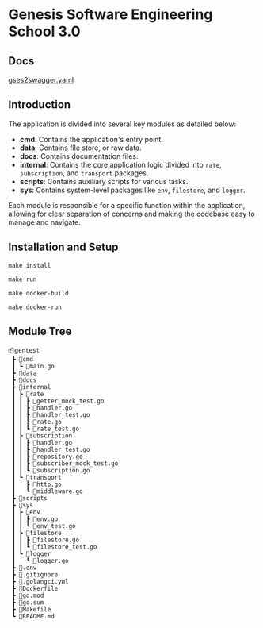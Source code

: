 # Genesis Software Engineering School 3.0

## Docs

[gses2swagger.yaml](docs%2Fgses2swagger.yaml)

## Introduction

The application is divided into several key modules as detailed below:

- **cmd**: Contains the application's entry point.
- **data**: Contains file store, or raw data.
- **docs**: Contains documentation files.
- **internal**: Contains the core application logic divided into `rate`, `subscription`, and `transport` packages.
- **scripts**: Contains auxiliary scripts for various tasks.
- **sys**: Contains system-level packages like `env`, `filestore`, and `logger`.

Each module is responsible for a specific function within the application, allowing for clear separation of concerns and
making the codebase easy to manage and navigate.

## Installation and Setup

```shell
make install
```

```shell
make run
```

```shell
make docker-build
 ``` 

```shell
make docker-run
 ```  

## Module Tree

```
📦gentest
 ┣ 📂cmd
 ┃ ┗ 📜main.go
 ┣ 📂data
 ┣ 📂docs
 ┣ 📂internal
 ┃ ┣ 📂rate
 ┃ ┃ ┣ 📜getter_mock_test.go
 ┃ ┃ ┣ 📜handler.go
 ┃ ┃ ┣ 📜handler_test.go
 ┃ ┃ ┣ 📜rate.go
 ┃ ┃ ┗ 📜rate_test.go
 ┃ ┣ 📂subscription
 ┃ ┃ ┣ 📜handler.go
 ┃ ┃ ┣ 📜handler_test.go
 ┃ ┃ ┣ 📜repository.go
 ┃ ┃ ┣ 📜subscriber_mock_test.go
 ┃ ┃ ┗ 📜subscription.go
 ┃ ┗ 📂transport
 ┃   ┣ 📜http.go
 ┃   ┗ 📜middleware.go
 ┣ 📂scripts
 ┣ 📂sys
 ┃ ┣ 📂env
 ┃ ┃ ┣ 📜env.go
 ┃ ┃ ┗ 📜env_test.go
 ┃ ┣ 📂filestore
 ┃ ┃ ┣ 📜filestore.go
 ┃ ┃ ┗ 📜filestore_test.go
 ┃ ┗ 📂logger
 ┃   ┗ 📜logger.go
 ┣ 📜.env
 ┣ 📜.gitignore
 ┣ 📜.golangci.yml
 ┣ 📜Dockerfile
 ┣ 📜go.mod
 ┣ 📜go.sum
 ┣ 📜Makefile
 ┗ 📜README.md
```